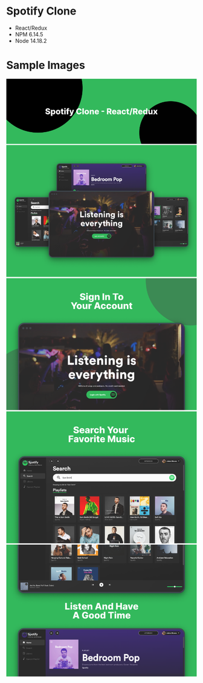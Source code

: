 # Spotify Clone
* React/Redux
* NPM 6.14.5
* Node 14.18.2


# Sample Images
<img src="github_images/Banner.png"/>
<img src="github_images/Intro.png"/>
<img src="github_images/SignIn.png"/>
<img src="github_images/Search.png"/>
<img src="github_images/Listen.png"/>
